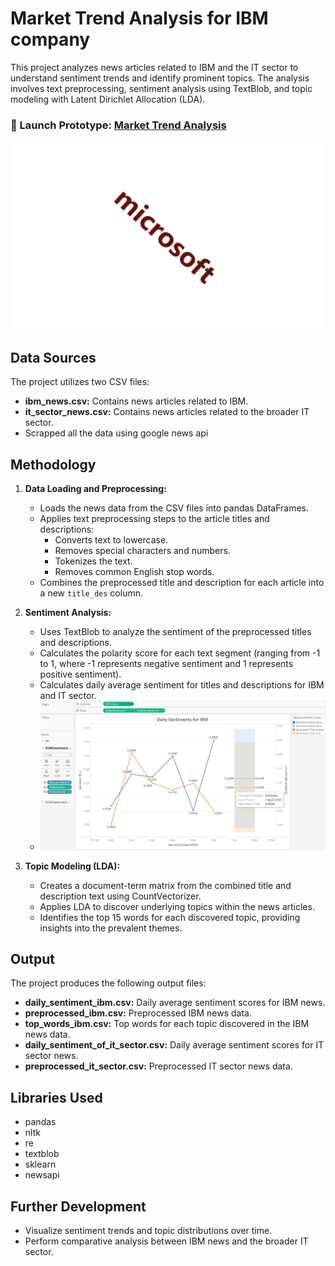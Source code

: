 # Market Trend Analysis for IBM company

This project analyzes news articles related to IBM and the IT sector to understand sentiment trends and identify prominent topics.  The analysis involves text preprocessing, sentiment analysis using TextBlob, and topic modeling with Latent Dirichlet Allocation (LDA).

### 🎯 Launch Prototype: [Market Trend Analysis](https://market-trend-analysis-prototype.streamlit.app/)

![IBM words previous week](images_gifs_used/word_cloud_ibm_talks.gif)

## Data Sources

The project utilizes two CSV files:

*   **ibm_news.csv:** Contains news articles related to IBM.
*   **it_sector_news.csv:** Contains news articles related to the broader IT sector.
*   Scrapped all the data using google news api

## Methodology

1.  **Data Loading and Preprocessing:**
    *   Loads the news data from the CSV files into pandas DataFrames.
    *   Applies text preprocessing steps to the article titles and descriptions:
        *   Converts text to lowercase.
        *   Removes special characters and numbers.
        *   Tokenizes the text.
        *   Removes common English stop words.
    *   Combines the preprocessed title and description for each article into a new `title_des` column.

2.  **Sentiment Analysis:**
    *   Uses TextBlob to analyze the sentiment of the preprocessed titles and descriptions.
    *   Calculates the polarity score for each text segment (ranging from -1 to 1, where -1 represents negative sentiment and 1 represents positive sentiment).
    *   Calculates daily average sentiment for titles and descriptions for IBM and IT sector.
    *   ![sentiments over a week](images_gifs_used/daily_sentiments_ibm.png)

3.  **Topic Modeling (LDA):**
    *   Creates a document-term matrix from the combined title and description text using CountVectorizer.
    *   Applies LDA to discover underlying topics within the news articles.
    *   Identifies the top 15 words for each discovered topic, providing insights into the prevalent themes.


## Output

The project produces the following output files:

*   **daily_sentiment_ibm.csv:** Daily average sentiment scores for IBM news.
*   **preprocessed_ibm.csv:** Preprocessed IBM news data.
*   **top_words_ibm.csv:** Top words for each topic discovered in the IBM news data.
*   **daily_sentiment_of_it_sector.csv:** Daily average sentiment scores for IT sector news.
*   **preprocessed_it_sector.csv:** Preprocessed IT sector news data.

## Libraries Used

*   pandas
*   nltk
*   re
*   textblob
*   sklearn
*   newsapi


## Further Development
* Visualize sentiment trends and topic distributions over time.
* Perform comparative analysis between IBM news and the broader IT sector.
